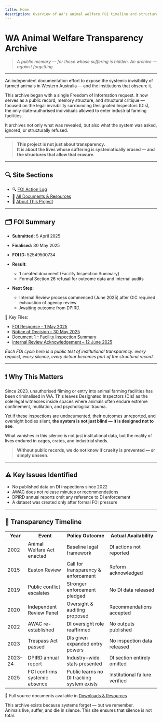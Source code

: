 ```yaml
---
title: Home
description: Overview of WA's animal welfare FOI timeline and structural gaps.
---
```


# WA Animal Welfare Transparency Archive

> *A public memory — for those whose suffering is hidden. 
> An archive — against forgetting.*
--- 
An independent documentation effort to expose the systemic invisibility of farmed animals in Western Australia — and the institutions that obscure it.

This archive began with a single Freedom of Information request.
It now serves as a public record, memory structure, and structural critique — focused on the legal invisibility surrounding Designated Inspectors (DIs), the only state-authorised individuals allowed to enter industrial farming facilities.

It archives not only what was revealed, but also what the system was asked, ignored, or structurally refused.

--- 
> **This project is not just about transparency.  
> It is about the lives whose suffering is systematically erased — and the structures that allow that erasure.**

---

## 🔍 Site Sections
- 🔍 [FOI Action Log](/action-log)
- 📂 [All Documents & Resources](/resources)
- 📖 [About This Project](/about)

---

## 🗂 FOI Summary

- **Submitted:** 5 April 2025  
- **Finalised:** 30 May 2025  
- **FOI ID:** 52549500734  
- **Result:**  
  - 1 created document (Facility Inspection Summary)  
  - Formal Section 26 refusal for outcome data and internal audits

- **Next Step:**  
  - Internal Review process commenced (June 2025) after OIC required exhaustion of agency review.  
  - Awaiting outcome from DPIRD.

📎 Key Files:
- [FOI Response – 1 May 2025](/resources/foi_response_dpird_1may2025.pdf)  
- [Notice of Decision – 30 May 2025](/resources/notice_of_decision.pdf)  
- [Document 1 – Facility Inspection Summary](/resources/foi_document_1_summary.pdf)  
- [Internal Review Acknowledgement – 12 June 2025](/resources/Internal-Review-Acknowledgement-Letter.pdf)

*Each FOI cycle here is a public test of institutional transparency: every request, every silence, every detour becomes part of the structural record.*

---

## ❗ Why This Matters

Since 2023, unauthorised filming or entry into animal farming facilities has been criminalised in WA. This leaves Designated Inspectors (DIs) as the sole legal witnesses inside spaces where animals often endure extreme confinement, mutilation, and psychological trauma.

Yet if these inspections are undocumented, their outcomes unreported, and oversight bodies silent, **the system is not just blind — it is designed not to see**.

What vanishes in this silence is not just institutional data, but the reality of lives endured in cages, crates, and industrial sheds.

> **Without public records, we do not know if cruelty is prevented — or simply unseen.**

---

## ⚠️ Key Issues Identified

- No published data on DI inspections since 2022  
- AWAC does not release minutes or recommendations  
- DPIRD annual reports omit any reference to DI enforcement  
- A dataset was created only after formal FOI pressure  

---

## 📅 Transparency Timeline

| Year | Event | Policy Outcome | Actual Availability |
|------|-------|----------------|---------------------|
| 2002 | Animal Welfare Act enacted | Baseline legal framework | DI actions not reported |
| 2015 | Easton Review | Call for transparency & enforcement | Reform acknowledged |
| 2019 | Public conflict escalates | Stronger enforcement pledged | No DI data released |
| 2020 | Independent Review Panel | Oversight & auditing proposed | Recommendations accepted |
| 2022 | AWAC re-established | DI oversight role reaffirmed | No outputs published |
| 2023 | Trespass Act passed | DIs given expanded entry powers | No inspection data released |
| 2023–24 | DPIRD annual report | Industry-wide stats presented | DI section entirely omitted |
| 2025 | FOI confirms systemic absence | Public learns no DI tracking system exists | Institutional failure verified |

🧾 Full source documents available in [Downloads & Resources](/resources)

This archive exists because systems forget — but we remember.  
Animals live, suffer, and die in silence. This site ensures that silence is not total.
